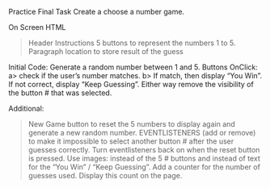 Practice Final Task
Create a choose a number game.

On Screen HTML

> Header
> Instructions
> 5 buttons to represent the numbers 1 to 5.
> Paragraph location to store result of the guess

Initial Code:
Generate a random number between 1 and 5.
Buttons OnClick:
a> check if the user’s number matches.
b> If match, then display “You Win”. If not correct, display “Keep Guessing”. Either way remove the visibility of the button # that was selected.

Additional:

> New Game button to reset the 5 numbers to display again and generate a new random number.
> EVENTLISTENERS (add or remove) to make it impossible to select another button # after the user guesses correctly. Turn eventlisteners back on when the reset button is pressed.
> Use images: instead of the 5 # buttons and instead of text for the “You Win” / “Keep Guessing”.
> Add a counter for the number of guesses used. Display this count on the page.
